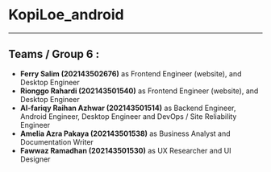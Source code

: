 # KopiLoe_android
<hr>
<h2>Teams / Group 6 : </h2>
<ul>
  <li><b>Ferry Salim (202143502676)</b> as Frontend Engineer (website), and Desktop Engineer</li>
  <li><b>Rionggo Rahardi (202143501540)</b> as Frontend Engineer (website), and Desktop Engineer</li>
  <li><b>Al-fariqy Raihan Azhwar (202143501514)</b> as Backend Engineer, Android Engineer, Desktop Engineer and DevOps / Site Reliability Engineer</li>
  <li><b>Amelia Azra Pakaya (202143501538)</b> as Business Analyst and Documentation Writer</li>
  <li><b>Fawwaz Ramadhan (202143501530)</b> as UX Researcher and UI Designer</li>
</ul>